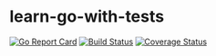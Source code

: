 # learn-go-with-tests

[![Go Report Card](https://goreportcard.com/badge/github.com/tanem/learn-go-with-tests?style=flat-square)](https://goreportcard.com/report/github.com/tanem/learn-go-with-tests)
[![Build Status](https://img.shields.io/travis/tanem/learn-go-with-tests.svg?style=flat-square)](https://travis-ci.org/tanem/learn-go-with-tests)
[![Coverage Status](https://img.shields.io/codecov/c/github/tanem/learn-go-with-tests.svg?style=flat-square)](https://codecov.io/gh/tanem/learn-go-with-tests)